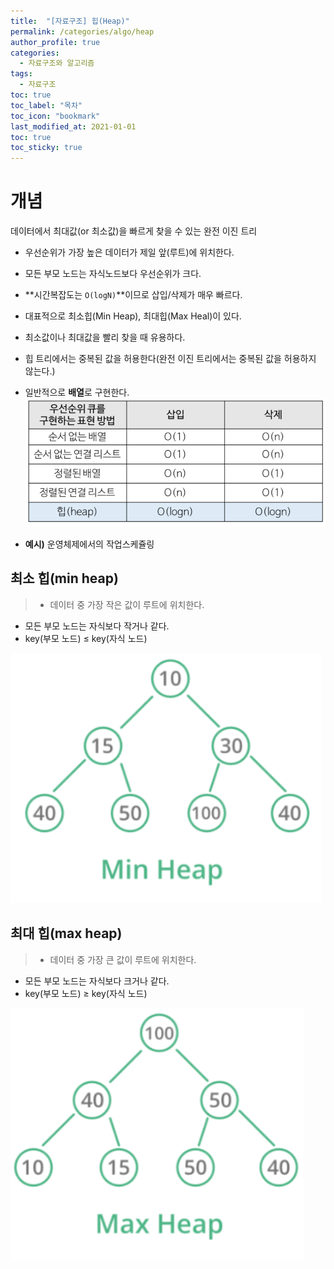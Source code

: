 ```yaml
---
title:  "[자료구조] 힙(Heap)"
permalink: /categories/algo/heap
author_profile: true
categories:
  - 자료구조와 알고리즘
tags:
  - 자료구조
toc: true
toc_label: "목차"
toc_icon: "bookmark"
last_modified_at: 2021-01-01
toc: true
toc_sticky: true
---
```

# 개념
데이터에서 최대값(or 최소값)을 빠르게 찾을 수 있는 완전 이진 트리

- 우선순위가 가장 높은 데이터가 제일 앞(루트)에 위치한다.
- 모든 부모 노드는 자식노드보다 우선순위가 크다.
- **시간복잡도는 `O(logN)`**이므로 삽입/삭제가 매우 빠르다.
- 대표적으로 최소힙(Min Heap), 최대힙(Max Heal)이 있다.
- 최소값이나 최대값을 빨리 찾을 때 유용하다.
- 힙 트리에서는 중복된 값을 허용한다(완전 이진 트리에서는 중복된 값을 허용하지 않는다.)
- 일반적으로 **배열**로 구현한다.
![heap](/assets/images/heap.png)  

- **예시)** 운영체제에서의 작업스케쥴링

## 최소 힙(min heap)

> - 데이터 중 가장 작은 값이 루트에 위치한다.
- 모든 부모 노드는 자식보다 작거나 같다.
- key(부모 노드) ≤ key(자식 노드)

![minheap](/assets/images/minheap.png)  

## 최대 힙(max heap)

> - 데이터 중 가장 큰 값이 루트에 위치한다.
- 모든 부모 노드는 자식보다 크거나 같다.
- key(부모 노드) ≥ key(자식 노드)

![maxheap](/assets/images/maxheap.png)  